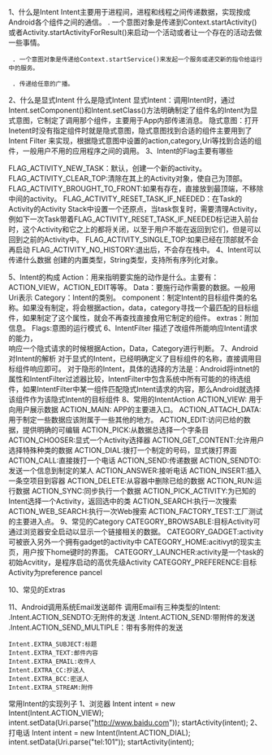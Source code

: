 1、什么是Intent
     Intent主要用于进程间，进程和线程之间传递数据，实现按成Android各个组件之间的通信。
     . 一个意图对象是传递到Context.startActivity() 或者Activity.startActivityForResult()来启动一个活动或者让一个存在的活动去做一些事情。

     . 一个意图对象是传递给Context.startService()来发起一个服务或递交新的指令给运行中的服务。

     . 传递给任意的广播。

2、什么是显式Intent 什么是隐式Intent
     显式Intent：调用Intent时，通过Intent.setComponent()和Intent.setClass()方法明确制定了组件名的Intent为显式意图，它制定了调用那个组件，主要用于App内部传递消息。
     隐式意图：打开Inetent时没有指定组件时就是隐式意图，隐式意图找到合适的组件主要用到了Intent Filter 来实现，根据隐式意图中设置的action,category,Uri等找到合适的组件，一般用户不用的应用程序之间的调用。
3、Intent的Flag主要有哪些

   FLAG_ACTIVITY_NEW_TASK：默认，创建一个新的activity。
   FLAG_ACTIVITY_CLEAR_TOP:清除在其上的Activity对象，使自己为顶部。
   FLAG_ACTIVITY_BROUGHT_TO_FRONT:如果有存在，直接放到最顶端，不移除中间的activity。
   FLAG_ACTIVITY_RESET_TASK_IF_NEEDED：在Task的Activity的Activity Stack中设置一个还原点，当task恢复时，需要清理Activity，例如下一次Task带着FLAG_ACTIVITY_RESET_TASK_IF_NEEDED标记进入前台时，这个Activity和它之上的都将关闭，以至于用户不能在返回到它们，但是可以回到之前的Activity中。
   FLAG_ACTIVITY_SINGLE_TOP:如果已经在顶部就不会再启动
   FLAG_ACTIVITY_NO_HISTORY:退出后，不会存在栈中。
4、Intent可以传递什么数据
     创建的内置类型，String类型，支持所有序列化对象。

5、Intent的构成
   Action：用来指明要实施的动作是什么。主要有：ACTION_VIEW，ACTION_EDIT等等。
   Data：要施行动作需要的数据。一般用Uri表示
   Category：Intent的类别。
   component：制定Intent的目标组件类的名称。如果没有制定，将会根据action，data，category寻找一个最匹配的目标组件，如果制定了这个属性，就会不再查找直接食用它制定的组件。
   extras：附加信息。
   Flags:意图的运行模式
6、IntentFilter
   描述了改组件所能响应Intent请求的能力，  
   响应一个隐式请求的时候根据Action，Data，Category进行判断。
7、Android对Intent的解析
   对于显式的Intent，已经明确定义了目标组件的名称，直接调用目标组件响应即可。
   对于隐形的Intent，具体的选择的方法是：Android将intnet的属性和IntentFilter过滤器比较，IntentFilter中包含系统中所有可能的的待选组件，如果IntentFilter中某一组件匹配隐式Intent请求的内容，那么Android就选择该组件作为该隐式Intent的目标组件 
8、常用的IntentAction
   ACTION_VIEW: 用于向用户展示数据
   ACTION_MAIN: APP的主要进入口。
   ACTION_ATTACH_DATA: 用于制定一些数据应该附属于一些其他的地方。
   ACTION_EDIT:访问已给的数据，提供明确的可编辑
   ACTION_PICK:从数据总选择一个字条目
   ACTION_CHOOSER:显式一个Activity选择器
   ACTION_GET_CONTENT:允许用户选择特殊种类的数据
   ACTION_DIAL:拨打一个制定的号码，显式拨打界面
   ACTION_CALL:直接拨打一个电话
   ACTION_SEND:传递数据
   ACTION_SENDTO:发送一个信息到制定的某人
   ACTION_ANSWER:接听电话
   ACTION_INSERT:插入一条空项目到容器
   ACTION_DELETE:从容器中删除已给的数据
   ACTION_RUN:运行数据
   ACTION_SYNC:同步执行一个数据
   ACTION_PICK_ACTIVITY:为已知的Intent选择一个Activity，返回选中的类
   ACTION_SEARCH:执行一次搜索
   ACTION_WEB_SEARCH:执行一次Web搜索
   ACTION_FACTORY_TEST:工厂测试的主要进入点。
9、常见的Category
   CATEGORY_BROWSABLE:目标Activity可通过浏览器安全启动以显示一个链接相关的数据。
   CATEGORY_GADGET:activity可被嵌入另外一个拥有gadget的activity中
   CATEGORY_HOME:acitivyt的现实主页，用户按下home键时的界面。
   CATEGORY_LAUNCHER:activity是一个task的初始Acvitity，是程序启动的高优先级Activity
   CATEGORY_PREFERENCE:目标Activity为preference pancel

10、常见的Extras


11、Android调用系统Email发送邮件
    调用Email有三种类型的Intent:
    .Intent.ACTION_SENDTO:无附件的发送
    .Intent.ACTION_SEND:带附件的发送
    .Intent.ACTION_SEND_MULTIPLE：带有多附件的发送

    Intent.EXTRA_SUBJECT:标题
    Intent.EXTRA_TEXT:邮件内容
    Intent.EXTRA_EMAIL:收件人
    Intent.EXTRA_CC:抄送人
    Intent.EXTRA_BCC:密送人
    Intent.EXTRA_STREAM:附件



常用Intent的实现列子
1、浏览器
     Intent  intent = new Intent(Intent.ACTION_VIEW);
     intent.setData(Uri.parse("http://www.baidu.com"));
     startActivity(intent);
2、打电话
     Intent  intent = new Intent(Intent.ACTION_DIAL);
     intent.setData(Uri.parse("tel:101"));
     startActivity(intent);







































